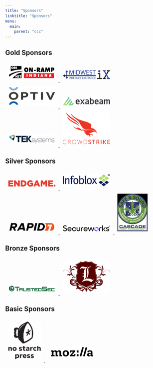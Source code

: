 ```yaml
---
title: "Sponsors"
linktitle: "Sponsors"
menu:
  main:
    parent: "ccc"
---
```


<style>
.sponsor {
    max-width: 30%;
    max-height: 120px;
    padding: 10px;
    width: auto;
    height: auto;
}
</style>

## Gold Sponsors

<div class="text-center">
    <a href="http://www.ori.net/">
        <img src="/img/sponsors/ori.png" class="sponsor" />
    </a>
    <a href="https://www.midwest-ix.com/">
        <img src="/img/sponsors/mie.png" class="sponsor" />
    </a>
    <a href="https://www.optiv.com/">
        <img src="/img/sponsors/optiv.jpg" class="sponsor" />
    </a>
    <a href="https://www.exabeam.com/">
        <img src="/img/sponsors/exabeam.png" class="sponsor" />
    </a>
    <a href="https://www.teksystems.com/">
        <img src="/img/sponsors/teksystems.jpg" class="sponsor" />
    </a>
    <a href="https://www.crowdstrike.com/">
        <img src="/img/sponsors/crowdstrike.png" class="sponsor" />
    </a>   
</div>

## Silver Sponsors

<div class="text-center">
    <a href="https://www.endgame.com/">
        <img src="/img/sponsors/endgame.png" class="sponsor" />
    </a>
    <a href="https://www.infoblox.com/">
        <img src="/img/sponsors/infoblox.jpg" class="sponsor" />
    </a>
    <a href="https://www.rapid7.com/">
        <img src="/img/sponsors/rapid7.png" class="sponsor" />
    </a>
    <a href="https://www.secureworks.com/">
        <img src="/img/sponsors/secureworks.png" class="sponsor" />
    </a> 
    <a href="https://cascade-assets.com/">
        <img src="/img/sponsors/cascade.jpg" class="sponsor" />
    </a> 
</div>

## Bronze Sponsors

<div class="text-center">
    <a href="https://www.trustedsec.com/">
        <img src="/img/sponsors/trustedsec.png" class="sponsor" />
    </a>
    <a href="https://www.lares.com/">
        <img src="/img/sponsors/lares.png" class="sponsor" />
    </a>
</div>

## Basic Sponsors

<div class="text-center">
    <a href="https://nostarch.com/">
        <img src="/img/sponsors/nostarch.jpg" class="sponsor" />
    </a>
    <a href="https://www.mozilla.org/">
        <img src="/img/sponsors/mozilla.jpg" class="sponsor" />
    </a>
</div>
